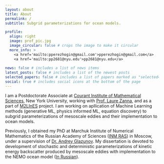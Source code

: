 ```yaml
---
layout: about
title: About
permalink: /
subtitle: Subgrid parameterizations for ocean models.

profile:
  align: right
  image: prof_pic.jpg
  image_circular: false # crops the image to make it circular
  more_info: >
    <a href='mailto:pperezhogin@gmail.com'>pperezhogin@gmail.com</a>
    <a href='mailto:pp2681@nyu.edu'>pp2681@nyu.edu</a>
    
news: false # includes a list of news items
latest_posts: false # includes a list of the newest posts
selected_papers: false # includes a list of papers marked as "selected={true}"
social: true # includes social icons at the bottom of the page
---
```


I am a Postdoctorate Associate at [Courant Institute of Mathematical Sciences](https://cims.nyu.edu/), New York University, working with [Prof. Laure Zanna](https://laurezanna.github.io/), and as a part of [M2LInES](https://m2lines.github.io/) project. I am working on apllication of Machine Learning methods (generative ML, physics informed ML, equation discovery) to subgrid parameterizations of mesoscale eddies and their implementation to ocean models.

Previously, I obtained my PhD at Marchuk Institute of Numerical Mathematics of the Russian Academy of Sciences ([INM RAS](https://www.inm.ras.ru/en/)) in Moscow, under a supervision of [Dr. Andrey Glazunov](http://old.inm.ras.ru/persons/gav.htm). My dissertation is devoted to development of stochastic and deterministic parameterizations of kinetic energy backscatter produced by mesoscale eddies with implementation to the NEMO ocean model ([In Russian](https://keldysh.ru/council/3/D00202403/perezhogin_pa_diss.pdf)).